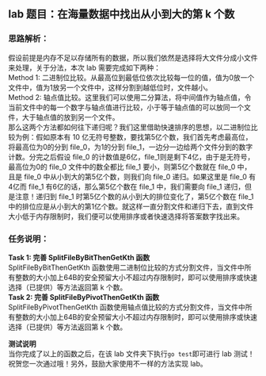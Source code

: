 ## lab 题目：在海量数据中找出从小到大的第 k 个数
### 思路解析：
假设前提是内存不足以存储所有的数据，所以我们依然是选择将大文件分成小文件来处理，关于分法，本次 lab 需要完成如下两种：<br>
Method 1: 二进制位比较。从最高位到最低位依次比较每一位的值，值为0放一个文件中，值为1放另一个文件中，这样分割到越低位时，文件越小。<br>
Method 2: 轴点值比较。这里我们可以使用二分算法，将中间值作为轴点值，令当前文件中的每一个数字与轴点值进行比较，小于等于轴点值的可以放同一个文件，大于轴点值的放到另一个文件。<br>
那么这两个方法都如何往下递归呢？我们这里借助快速排序的思想，以二进制位比较为例：假如原本有 10 亿无符号整数，要找第5亿个数，我们首先考虑最高位，将最高位为0的分到 file_0，为1的分到 file_1，一边分一边给两个文件分到的数字计数。分完之后假设 file_0 的计数值是6亿，file_1则是剩下4亿，由于是无符号，最高位为0的 file_0 文件中的数全都比 file_1 要小，则第5亿个数就在 file_0 中，且是 file_0 中从小到大的第5亿个数，则我们向 file_0 递归。如果这里是 file_0 有4亿而 file_1 有6亿的话，那么第5亿个数在 file_1 中，我们需要向 file_1 递归，但是注意！递归到 file_1 时第5亿个数的从小到大的排位变化了，第5亿个数在 file_1 中的排位应是从小到大的第1亿个数。就这样一直分割文件和递归下去，直到文件大小低于内存限制时，我们便可以使用排序或者快速选择将答案数字找出来。<br>

### 任务说明：
**Task 1: 完善 SplitFileByBitThenGetKth 函数**<br>
SplitFileByBitThenGetKth 函数使用二进制位比较的方式分割文件，当文件中所有整数的大小加上64B的安全预留大小不超过内存限制时，即可以使用排序或快速选择（已提供）等方法返回第 k 个数。<br>
**Task 2: 完善 SplitFileByPivotThenGetKth 函数**<br>
SplitFileByPivotThenGetKth 函数使用轴点值比较的方式分割文件，当文件中所有整数的大小加上64B的安全预留大小不超过内存限制时，即可以使用排序或快速选择（已提供）等方法返回第 k 个数。<br>

**测试说明**<br>
当你完成了以上的函数之后，在该 lab 文件夹下执行`go test`即可进行 lab 测试！祝贺您一次通过哦！另外，鼓励大家使用不一样的方法实现 lab。
